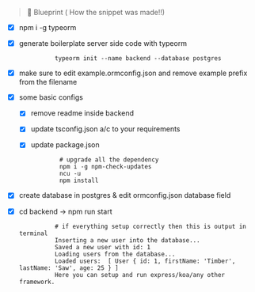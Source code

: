 > 🎨 Blueprint ( How the snippet was made!!)

- [x] npm i -g typeorm
- [x] generate boilerplate server side code with typeorm

                typeorm init --name backend --database postgres

- [x] make sure to edit example.ormconfig.json and remove example prefix from the filename
- [x] some basic configs

  - [x] remove readme inside backend
  - [x] update tsconfig.json a/c to your requirements
  - [x] update package.json

                # upgrade all the dependency
                npm i -g npm-check-updates
                ncu -u
                npm install

- [x] create database in postgres & edit ormconfig.json database field
- [x] cd backend -> npm run start

                # if everything setup correctly then this is output in terminal
                Inserting a new user into the database...
                Saved a new user with id: 1
                Loading users from the database...
                Loaded users:  [ User { id: 1, firstName: 'Timber', lastName: 'Saw', age: 25 } ]
                Here you can setup and run express/koa/any other framework.
